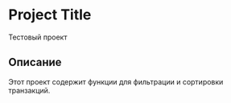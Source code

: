 # Project Title

Тестовый проект

## Описание

Этот проект содержит функции для фильтрации и сортировки транзакций.

